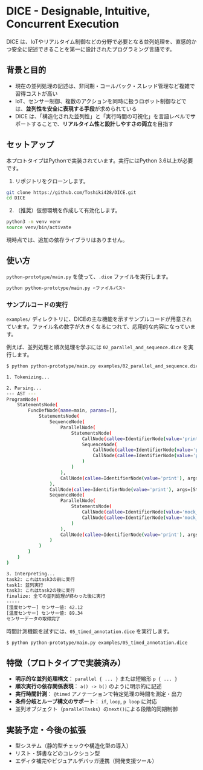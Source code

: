 # DICE - Designable, Intuitive, Concurrent Execution

DICE は、IoTやリアルタイム制御などの分野で必要となる並列処理を、直感的かつ安全に記述できることを第一に設計されたプログラミング言語です。

## 背景と目的

- 現在の並列処理の記述は、非同期・コールバック・スレッド管理など複雑で習得コストが高い
- IoT、センサー制御、複数のアクションを同時に扱うロボット制御などでは、**並列性を安全に表現する手段**が求められている
- DICE は、「構造化された並列性」と「実行時間の可視化」を言語レベルでサポートすることで、**リアルタイム性と設計しやすさの両立**を目指す

## セットアップ

本プロトタイプはPythonで実装されています。実行にはPython 3.6以上が必要です。

1. リポジトリをクローンします。
```bash
git clone https://github.com/Toshiki428/DICE.git
cd DICE
```

2. （推奨）仮想環境を作成して有効化します。
```bash
python3 -m venv venv
source venv/bin/activate
```

現時点では、追加の依存ライブラリはありません。

## 使い方

`python-prototype/main.py` を使って、`.dice` ファイルを実行します。

```bash
python python-prototype/main.py <ファイルパス>
```

### サンプルコードの実行

`examples/` ディレクトリに、DICEの主な機能を示すサンプルコードが用意されています。ファイル名の数字が大きくなるにつれて、応用的な内容になっています。

例えば、並列処理と順次処理を学ぶには `02_parallel_and_sequence.dice` を実行します。

```bash
$ python python-prototype/main.py examples/02_parallel_and_sequence.dice

1. Tokenizing...

2. Parsing...
--- AST ---
ProgramNode(
    StatementsNode(
        FuncDefNode(name=main, params=[],
            StatementsNode(
                SequenceNode(
                    ParallelNode(
                        StatementsNode(
                            CallNode(callee=IdentifierNode(value='print'), args=[StringLiteralNode(value="task1: 並列実行")]),
                            SequenceNode(
                                CallNode(callee=IdentifierNode(value='print'), args=[StringLiteralNode(value="task2: これはtask3の前に実行")]),
                                CallNode(callee=IdentifierNode(value='print'), args=[StringLiteralNode(value="task3: これはtask2の後に実行")])
                            )
                        )
                    ),
                    CallNode(callee=IdentifierNode(value='print'), args=[StringLiteralNode(value="finalize: 全ての並列処理が終わった後に実行")])
                ),
                CallNode(callee=IdentifierNode(value='print'), args=[StringLiteralNode(value="-----")]),
                SequenceNode(
                    ParallelNode(
                        StatementsNode(
                            CallNode(callee=IdentifierNode(value='mock_sensor'), args=[StringLiteralNode(value="温度センサー"), NumberLiteralNode(value=1)]),
                            CallNode(callee=IdentifierNode(value='mock_sensor'), args=[StringLiteralNode(value="湿度センサー"), NumberLiteralNode(value=0.5)])
                        )
                    ),
                    CallNode(callee=IdentifierNode(value='print'), args=[StringLiteralNode(value="センサーデータの取得完了")])
                )
            )
        )
    )
)

3. Interpreting...
task2: これはtask3の前に実行
task1: 並列実行
task3: これはtask2の後に実行
finalize: 全ての並列処理が終わった後に実行
-----
[湿度センサー] センサー値: 42.12
[温度センサー] センサー値: 89.34
センサーデータの取得完了
```

時間計測機能を試すには、`05_timed_annotation.dice` を実行します。

```bash
$ python python-prototype/main.py examples/05_timed_annotation.dice
```


## 特徴（プロトタイプで実装済み）

- **明示的な並列処理構文**： `parallel { ... }` または短縮形 `p { ... }`
- **順次実行の依存関係表現**： `a() -> b()` のように明示的に記述
- **実行時間計測**： `@timed` アノテーションで特定処理の時間を測定・出力
- **条件分岐とループ構文のサポート**： `if`, `loop`, `p loop` に対応
- 並列オブジェクト（`parallelTasks`）の`next()`による段階的同期制御

## 実装予定・今後の拡張

- 型システム（静的型チェックや構造化型の導入）
- リスト・辞書などのコレクション型
- エディタ補完やビジュアルデバッガ連携（開発支援ツール）